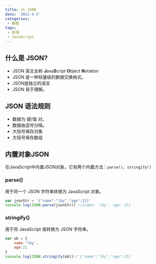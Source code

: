 ```yaml
---
title: Js JSON
date: '2022-4-3'
categories:
 - 教程
tags:
 - 前端
 - JavaScript
---
```


## 什么是 JSON?
- JSON 英文全称 **J**ava**S**cript **O**bject **N**otation
- JSON 是一种轻量级的数据交换格式。
- JSON是独立的语言
- JSON 易于理解。

## JSON 语法规则
- 数据为 键/值 对。
- 数据由逗号分隔。
- 大括号保存对象
- 方括号保存数组

## 内置对象JSON
在JavaScript中内置JSON对象，它有两个内置方法：`parse()`、`stringify()`

### parse()
用于将一个 JSON 字符串转换为 JavaScript 对象。
```js
var jsonStr = '{"name":"lby","age":21}'
console.log(JSON.parse(jsonStr)) //{name: 'lby', age: 21}
```

### stringify()
用于将 JavaScript 值转换为 JSON 字符串。
```js
var ob = {
    name:'lby',
    age:21
}
console.log(JSON.stringify(ob))//'{"name":"lby","age":21}'
```